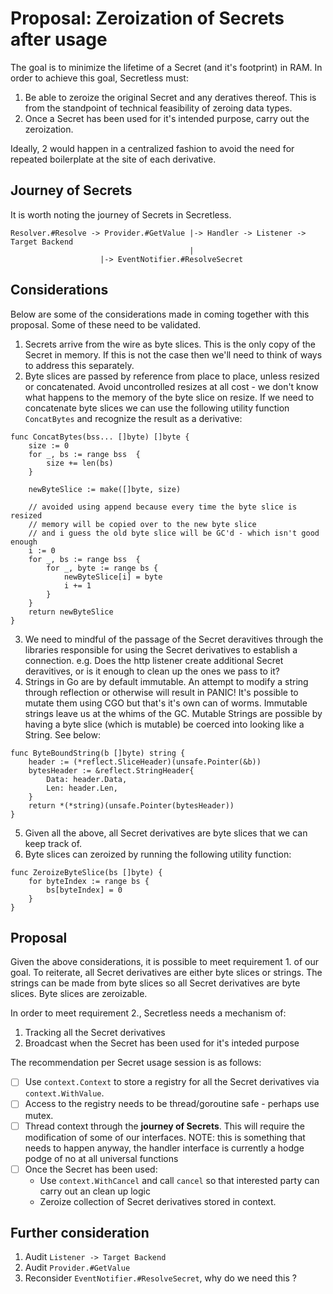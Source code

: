 # Proposal: Zeroization of Secrets after usage

The goal is to minimize the lifetime of a Secret (and it's footprint) in RAM. 
In order to achieve this goal, Secretless must:

1. Be able to zeroize the original Secret and any deratives thereof. This is from the standpoint of technical feasibility of zeroing data types.
2. Once a Secret has been used for it's intended purpose, carry out the zeroization.

Ideally, 2 would happen in a centralized fashion to avoid the need for repeated boilerplate at the site of each derivative.


## Journey of Secrets
It is worth noting the journey of Secrets in Secretless.

```
Resolver.#Resolve -> Provider.#GetValue |-> Handler -> Listener -> Target Backend
                                        |
					|-> EventNotifier.#ResolveSecret
```
## Considerations

Below are some of the considerations made in coming together with this proposal. Some of these need to be validated.

1. Secrets arrive from the wire as byte slices. This is the only copy of the Secret in memory. If this is not the case then we'll need to think of ways to address this separately.
2. Byte slices are passed by reference from place to place, unless resized or concatenated. Avoid uncontrolled resizes at all cost - we don't know what happens to the memory of the byte slice on resize. If we need to concatenate byte slices we can use the following utility function `ConcatBytes` and recognize the result as a derivative:
```
func ConcatBytes(bss... []byte) []byte {
	size := 0
	for _, bs := range bss  {
		size += len(bs)
	}

	newByteSlice := make([]byte, size)

	// avoided using append because every time the byte slice is resized
	// memory will be copied over to the new byte slice
	// and i guess the old byte slice will be GC'd - which isn't good enough
	i := 0
	for _, bs := range bss  {
		for _, byte := range bs {
			newByteSlice[i] = byte
			i += 1
		}
	}
	return newByteSlice
}
```
3. We need to mindful of the passage of the Secret deravitives through the libraries responsible for using the Secret derivatives to establish a connection. e.g. Does the http listener create additional Secret deravitives, or is it enough to clean up the ones we pass to it?
4. Strings in Go are by default immutable. An attempt to modify a string through reflection or otherwise will result in PANIC! It's possible to mutate them using CGO but that's it's own can of worms. Immutable strings leave us at the whims of the GC. Mutable Strings are possible by having a byte slice (which is mutable) be coerced into looking like a String. See below:
```
func ByteBoundString(b []byte) string {
	header := (*reflect.SliceHeader)(unsafe.Pointer(&b))
	bytesHeader := &reflect.StringHeader{
		Data: header.Data,
		Len: header.Len,
	}
	return *(*string)(unsafe.Pointer(bytesHeader))
}
```
5. Given all the above, all Secret derivatives are byte slices that we can keep track of.
6. Byte slices can zeroized by running the following utility function:
```
func ZeroizeByteSlice(bs []byte) {
	for byteIndex := range bs {
		bs[byteIndex] = 0
	}
}
```

## Proposal

Given the above considerations, it is possible to meet requirement 1. of our goal. To reiterate, all Secret derivatives are either byte slices or strings. The strings can be made from byte slices so all Secret derivatives are byte slices. Byte slices are zeroizable.

In order to meet requirement 2., Secretless needs a mechanism of:
1. Tracking all the Secret derivatives
2. Broadcast when the Secret has been used for it's inteded purpose

The recommendation per Secret usage session is as follows:

- [ ] Use `context.Context` to store a registry for all the Secret derivatives via `context.WithValue`. 
- [ ] Access to the registry needs to be thread/goroutine safe - perhaps use mutex.
- [ ] Thread context through the **journey of Secrets**. This will require the modification of some of our interfaces. NOTE: this is something that needs to happen anyway, the handler interface is currently a hodge podge of no at all universal functions
- [ ] Once the Secret has been used:
  + Use `context.WithCancel` and call `cancel` so that interested party can carry out an clean up logic
  + Zeroize collection of Secret derivatives stored in context.

## Further consideration

1. Audit `Listener -> Target Backend`
1. Audit `Provider.#GetValue`
1. Reconsider `EventNotifier.#ResolveSecret`, why do we need this ?
